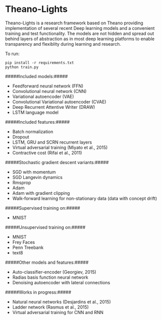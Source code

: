 Theano-Lights
=============

Theano-Lights is a research framework based on Theano providing implementation of several recent Deep learning models and a convenient training and test functionality. The models are not hidden and spread out behind layers of abstraction as in most deep learning platforms to enable transparency and flexiblity during learning and research. 

To run:
```
pip install -r requirements.txt
python train.py
```

#####Included models:#####
 * Feedforward neural network (FFN)
 * Convolutional neural network (CNN)
 * Variational autoencoder  (VAE)
 * Convolutional Variational autoencoder (CVAE)
 * Deep Recurrent Attentive Writer (DRAW)
 * LSTM language model

#####Included features:#####
 * Batch normalization
 * Dropout
 * LSTM, GRU and SCRN recurrent layers
 * Virtual adversarial training (Miyato et al., 2015)
 * Contractive cost (Rifai et al., 2011)

#####Stochastic gradient descent variants:#####
 * SGD with momentum 
 * SGD Langevin dynamics
 * Rmsprop
 * Adam
 * Adam with gradient clipping
 * Walk-forward learning for non-stationary data (data with concept drift)

#####Supervised training on:#####
 * MNIST

#####Unsupervised training on:#####
 * MNIST
 * Frey Faces    
 * Penn Treebank
 * text8

#####Other models and features:#####
 * Auto-classifier-encoder (Georgiev, 2015)
 * Radias basis function neural network
 * Denoising autoencoder with lateral connections

#####Works in progress:#####
 * Natural neural networks (Desjardins et al., 2015) 
 * Ladder network (Rasmus et al., 2015)
 * Virtual adversarial training for CNN and RNN

